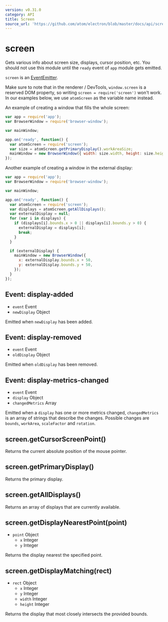```yaml
---
version: v0.31.0
category: API
title: Screen
source_url: 'https://github.com/atom/electron/blob/master/docs/api/screen.md'
---
```


# screen

Gets various info about screen size, displays, cursor position, etc. You should
not use this module until the `ready` event of `app` module gets emitted.

`screen` is an [EventEmitter](http://nodejs.org/api/events.html#events_class_events_eventemitter).

Make sure to note that in the renderer / DevTools, `window.screen` is a reserved DOM property, so writing `screen = require('screen')` won't work. In our examples below, we use `atomScreen` as the variable name instead.

An example of creating a window that fills the whole screen:

```javascript
var app = require('app');
var BrowserWindow = require('browser-window');

var mainWindow;

app.on('ready', function() {
  var atomScreen = require('screen');
  var size = atomScreen.getPrimaryDisplay().workAreaSize;
  mainWindow = new BrowserWindow({ width: size.width, height: size.height });
});
```

Another example of creating a window in the external display:

```javascript
var app = require('app');
var BrowserWindow = require('browser-window');

var mainWindow;

app.on('ready', function() {
  var atomScreen = require('screen');
  var displays = atomScreen.getAllDisplays();
  var externalDisplay = null;
  for (var i in displays) {
    if (displays[i].bounds.x > 0 || displays[i].bounds.y > 0) {
      externalDisplay = displays[i];
      break;
    }
  }

  if (externalDisplay) {
    mainWindow = new BrowserWindow({
      x: externalDisplay.bounds.x + 50,
      y: externalDisplay.bounds.y + 50,
    });
  }
});
```

## Event: display-added

* `event` Event
* `newDisplay` Object

Emitted when `newDisplay` has been added.

## Event: display-removed

* `event` Event
* `oldDisplay` Object

Emitted when `oldDisplay` has been removed.

## Event: display-metrics-changed

* `event` Event
* `display` Object
* `changedMetrics` Array

Emitted when a `display` has one or more metrics changed, `changedMetrics` is
an array of strings that describe the changes. Possible changes are `bounds`,
`workArea`, `scaleFactor` and `rotation`.

## screen.getCursorScreenPoint()

Returns the current absolute position of the mouse pointer.

## screen.getPrimaryDisplay()

Returns the primary display.

## screen.getAllDisplays()

Returns an array of displays that are currently available.

## screen.getDisplayNearestPoint(point)

* `point` Object
  * `x` Integer
  * `y` Integer

Returns the display nearest the specified point.

## screen.getDisplayMatching(rect)

* `rect` Object
  * `x` Integer
  * `y` Integer
  * `width` Integer
  * `height` Integer

Returns the display that most closely intersects the provided bounds.
